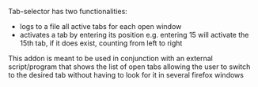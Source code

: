 Tab-selector has two functionalities:
- logs to a file all active tabs for each open window
- activates a tab by entering its position e.g. entering 15 will activate the 15th tab, if it does exist, counting from left to right

This addon is meant to be used in conjunction with an external script/program that shows the list of open tabs allowing the user 
to switch to the desired tab without having to look for it in several firefox windows 
